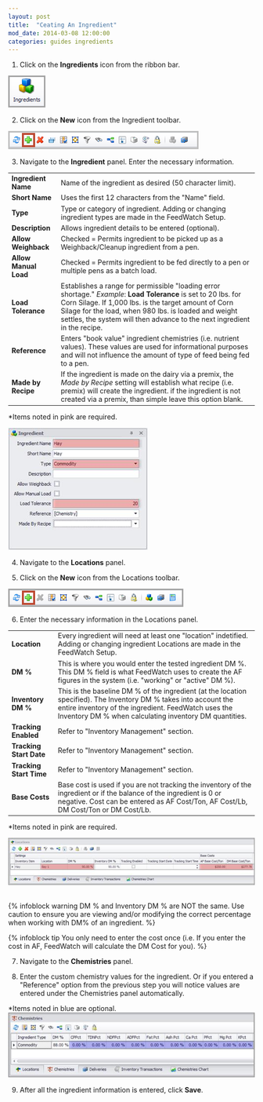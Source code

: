 ```yaml
---
layout: post
title:  "Ceating An Ingredient"
mod_date: 2014-03-08 12:00:00
categories: guides ingredients
---
```


1. Click on the **Ingredients** icon from the ribbon bar.

  ![]( /assets/images/image103.png)

2. Click on the **New** icon from the Ingredient toolbar.

  ![]( /assets/images/image104.png)

3. Navigate to the **Ingredient** panel. Enter the necessary
information.


  |   |   |
  |---|---|
  | **Ingredient Name** | Name of the ingredient as desired (50 character limit). |
  | **Short Name**  | Uses the first 12 characters from the "Name" field. |
  | **Type** | Type or category of ingredient. Adding or changing ingredient types are made in the FeedWatch Setup. |
  | **Description** | Allows ingredient details to be entered (optional). |
  | **Allow Weighback** | Checked = Permits ingredient to be picked up as a Weighback/Cleanup ingredient from a pen. |
  | **Allow Manual Load**  | Checked = Permits ingredient to be fed directly to a pen or multiple pens as a batch load. |
  | **Load Tolerance** | Establishes a range for permissible "loading error shortage." *Example*: **Load Tolerance** is set to 20 lbs. for Corn Silage. If 1,000 lbs. is the target amount of Corn Silage for the load, when 980 lbs. is loaded and weight settles, the system will then advance to the next ingredient in the recipe. |
  | **Reference** | Enters "book value" ingredient chemistries (i.e. nutrient values). These values are used for informational purposes and will not influence the amount of type of feed being fed to a pen. |
  | **Made by Recipe** | If the ingredient is made on the dairy via a premix, the *Made by Recipe* setting will establish what recipe (i.e. premix) will create the ingredient. if the ingredient is not created via a premix, than simple leave this option blank. | 

  *Items noted in pink are required.

  ![](/assets/images/image105.jpg)

4. Navigate to the **Locations** panel. 

5. Click on the **New** icon from the Locations toolbar.

  ![]( /assets/images/image106.png)

6. Enter the necessary information in the Locations panel.

  |   |   |
  |---|---|
  | **Location** | Every ingredient will need at least one "location" indetified. Adding or changing ingredient Locations are made in the FeedWatch Setup. |
  | **DM %** | This is where you would enter the tested ingredient DM %. This DM % field is what FeedWatch uses to create the AF figures in the system (i.e. "working" or "active" DM %). |
  | **Inventory DM %** | This is the baseline DM % of the ingredient (at the location specified). The Inventory DM % takes into account the entire inventory of the ingredient. FeedWatch uses the Inventory DM % when calculating inventory DM quantities. |
  | **Tracking Enabled** | Refer to "Inventory Management" section. |
  | **Tracking Start Date** | Refer to "Inventory Management" section. |
  | **Tracking Start Time** | Refer to "Inventory Management" section. |
  | **Base Costs** | Base cost is used if you are not tracking the inventory of the ingredient or if the balance of the ingredient is 0 or negative. Cost can be entered as AF Cost/Ton, AF Cost/Lb, DM Cost/Ton or DM Cost/Lb. |


  *Items noted in pink are required.

  ![](/assets/images/image107.jpg)
 

  {% infoblock warning DM % and Inventory DM % are NOT the same. Use caution to ensure you are viewing and/or modifying the correct percentage when working with DM% of an ingredient. %}

  {% infoblock tip You only need to enter the cost once (i.e. If you enter the cost in AF, FeedWatch will calculate the DM Cost for you). %}



7. Navigate to the **Chemistries** panel. 

8. Enter the custom chemistry values for the ingredient. Or if you entered a "Reference" option from the previous step you will notice values are entered under the Chemistries panel automatically.

  *Items noted in blue are optional.
  ![]( /assets/images/image111.jpg)

9. After all the ingredient information is entered, click **Save**.
